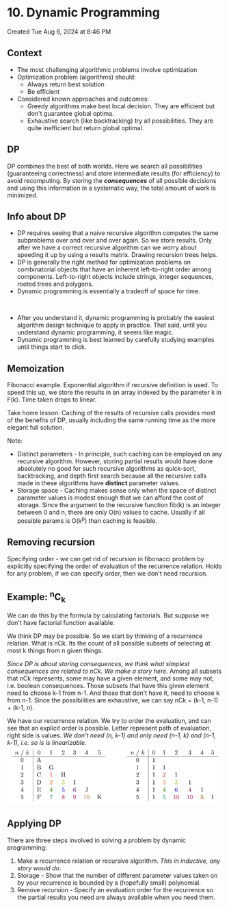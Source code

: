 # 10. Dynamic Programming
Created Tue Aug 6, 2024 at 8:46 PM

## Context
- The most challenging algorithmic problems involve optimization
- Optimization problem (algorithms) should:
	- Always return best solution
	- Be efficient
- Considered known approaches and outcomes:
	- Greedy algorithms make best local decision. They are efficient but don't guarantee global optima.
	- Exhaustive search (like backtracking) try all possibilities. They are quite inefficient but return global optimal.

## DP
DP combines the best of both worlds. Here we search all possibilities (guaranteeing correctness) and store intermediate results (for efficiency) to avoid recomputing. By storing the ***consequences*** of all possible decisions and using this information in a systematic way, the total amount of work is minimized.


## Info about DP
- DP requires seeing that a naive recursive algorithm computes the same subproblems over and over and over again. So we store results. Only after we have a correct recursive algorithm can we worry about speeding it up by using a results matrix. Drawing recursion trees helps.
- DP is generally the right method for optimization problems on combinatorial objects that have an inherent left-to-right order among components. Left-to-right objects include strings, integer sequences, rooted trees and polygons.
- Dynamic programming is essentially a tradeoff of space for time.
 
 <br />

- After you understand it, dynamic programming is probably the easiest algorithm design technique to apply in practice. That said, until you understand dynamic programming, it seems like magic.
- Dynamic programming is best learned by carefully studying examples until things start to click.


## Memoization
Fibonacci example. Exponential algorithm if recursive definition is used. To speed this up, we store the results in an array indexed by the parameter k in F(k). Time taken drops to linear.

Take home lesson: Caching of the results of recursive calls provides most of the benefits of DP, usually including the same running time as the more elegant full solution.

Note:
- Distinct parameters - In principle, such caching can be employed on any recursive algorithm. However, storing partial results would have done absolutely no good for such recursive algorithms as quick-sort, backtracking, and depth first search because all the recursive calls made in these algorithms have **distinct** parameter values.
- Storage space - Caching makes sense only when the space of distinct parameter values is modest enough that we can afford the cost of storage. Since the argument to the recursive function fib(k) is an integer between 0 and n, there are only O(n) values to cache. Usually if all possible params is O(k<sup>p</sup>) than caching is feasible.


## Removing recursion
Specifying order - we can get rid of recursion in fibonacci problem by explicitly specifying the order of evaluation of the recurrence relation.  Holds for any problem, if we can specify order, then we don't need recursion.

## Example: <sup>n</sup>C<sub>k</sub>
We can do this by the formula by calculating factorials. But suppose we don't have factorial function available.

We think DP may be possible. So we start by thinking of a recurrence relation. What is nCk. Its the count of all possible subsets of selecting at most k things from n given things.

*Since DP is about storing consequences, we think what simplest consequences are related to nCk. We make a story here.* Among all subsets that nCk represents, some may have a given element, and some may not, i.e. boolean consequences. Those subsets that have this given element need to choose k-1 from n-1. And those that don't have it, need to choose k from n-1. Since the possibilities are exhaustive, we can say nCk = (k-1, n-1) + (k-1, n).

We have our recurrence relation. We try to order the evaluation, and can see that an explicit order is possible. Letter represent path of evaluation, right side is values. *We don't need (n, k-1) and only need (n-1, k) and (n-1, k-1), i.e. so is is linearizable*.
![](../../../../assets/index-image-1-51578f53.png)

## Applying DP
There are three steps involved in solving a problem by dynamic programming:
1. Make a recurrence relation or recursive algorithm. *This in inductive, any story would do*.
2. Storage - Show that the number of different parameter values taken on by your recurrence is bounded by a (hopefully small) polynomial.
3. Remove recursion - Specify an evaluation order for the recurrence so the partial results you need are always available when you need them.